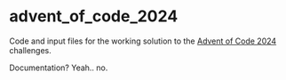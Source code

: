 # advent_of_code_2024
Code and input files for the working solution to the [Advent of Code 2024](https://adventofcode.com/2024) challenges. 

Documentation? Yeah.. no. 

